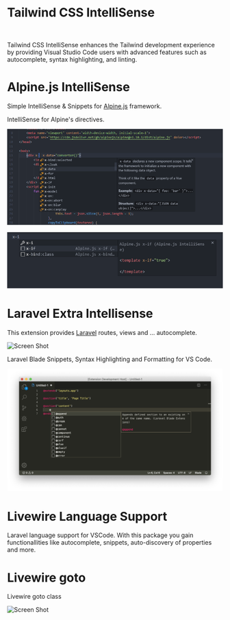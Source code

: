 # Tailwind CSS IntelliSense

<img src="https://raw.githubusercontent.com/bradlc/vscode-tailwindcss/master/.github/banner-dark.png" alt="" />

Tailwind CSS IntelliSense enhances the Tailwind development experience by providing Visual Studio Code users with advanced features such as autocomplete, syntax highlighting, and linting.



# Alpine.js IntelliSense

Simple IntelliSense & Snippets for [Alpine.js](https://github.com/alpinejs/alpine) framework.

IntelliSense for Alpine's directives.

![Screenshot - Directives](https://github.com/AdrianWilczynski/AlpineIntelliSense/raw/master/img/screenshot-directives.png)

![Screenshot - Snippet](https://github.com/AdrianWilczynski/AlpineIntelliSense/raw/master/img/screenshot-snippet.png)



# Laravel Extra Intellisense

This extension provides [Laravel](https://laravel.com/) routes, views and ... autocomplete.

![Screen Shot](https://github.com/amir9480/vscode-laravel-extra-intellisense/raw/master/images/screenshot.gif)


Laravel Blade Snippets, Syntax Highlighting and Formatting for VS Code.

![Screenshoot](https://github.com/amirmarmul/laravel-blade-vscode/raw/master/images/screenshot.png)



# Livewire Language Support
Laravel language support for VSCode. With this package you gain functionallities like autocomplete, snippets, auto-discovery of properties and more.


# Livewire goto
Livewire goto class

![Screen Shot](https://github.com/lakuapik/vscode-livewire-goto/raw/master/img/preview.gif)

